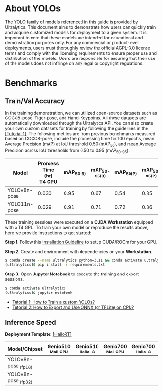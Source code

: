 # About YOLOs

The YOLO family of models referenced in this guide is provided by Ultralytics. This document aims to demonstrate how users can quickly train and acquire customized models for deployment to a given system. It is important to note that these models are intended for educational and demonstration purposes only. For any commercial or product-level deployments, users must thoroughly review the official AGPL-3.0 license terms and comply with the licensing requirements to ensure proper use and distribution of the models. Users are responsible for ensuring that their use of the models does not infringe on any legal or copyright regulations.

# Benchmarks
## Train/Val Accuracy

In the training demonstration, we can utilized open-source datasets such as COCO8-pose, Tiger-pose, and Hand-Keypoints. All these datasets are automatically downloaded through the Ultralytics API. You can also create your own custom datasets for training by following the guidelines in the [[Tutorial 1]](https://github.com/R300-AI/ITRI-AI-Hub/blob/main/Model-Zoo/Keypoint-Detection/YOLOs/Train_YOLOs_on_Workstation.ipynb). The following metrics are from previous benchmarks measured based on COCO8-pose, include the processing time for 100 epochs, mean Average Precision (mAP) at IoU threshold 0.50 (mAP<sub>50</sub>), and mean Average Precision across IoU thresholds from 0.50 to 0.95 (mAP<sub>50-95</sub>).

|  Model     | Prorcess Time (hr)<br>T4 GPU   |  mAP<sub>50(B)     |  mAP<sub>50-95(B)     |  mAP<sub>50(P)     |  mAP<sub>50-95(P)     |
|------------|--------------------------------|--------------------------|-----------------------------|--------------------------|-----------------------------|
| YOLOv8n-pose    | 0.030                           | 0.95          | 0.67             | 0.54          | 0.35              |
| YOLO11n-pose    | 0.029                           | 0.91          | 0.71             | 0.72          | 0.36              |

These training sessions were executed on a **CUDA Workstation** equipped with a T4 GPU. To train your own model or reproduce the results above, here we provide instructions to get started:

**Step 1**. Follow this [Installation Guideline](https://r300-ai.github.io/ITRI-AI-Hub/docs/pages/workstation.html) to setup CUDA/ROCm for your GPU.

**Step 2**. Create and environment with dependencies on your **Workstation**.

```bash
$ conda create --name ultralytics python=3.11 && conda activate ultralytics
(ultralytics)$ pip install -r requirements.txt
```

**Step 3**. Open **Jupyter Notebook** to execute the training and export sessions.

```bash
$ conda activate ultralytics
(ultralytics)$ jupyter notebook
```

* [Tutorial 1: How to Train a custom YOLOs?](https://github.com/R300-AI/ITRI-AI-Hub/blob/main/Model-Zoo/Keypoint-Detection/YOLOs/Train_YOLOs_on_Workstation.ipynb)
* [Tutorial 2: How to Export and Use ONNX (or TFLite) on CPU?](https://github.com/R300-AI/ITRI-AI-Hub/blob/main/Model-Zoo/Keypoint-Detection/YOLOs/Delegate_Models_to_ONNX_and_TFLite.ipynb)

## Inference Speed 

**Deployment Template**: [[HailoRT]](https://github.com/R300-AI/ITRI-AI-Hub/tree/main/Model-Zoo/Keypoint-Detection/YOLOs/HailoRT)

| Model/Chipset               | Genio510<br><sub>Mali GPU | Genio510<br><sub>Hailo-8 | Genio700<br><sub>Mali GPU | Genio700<br><sub>Hailo-8 | Genio1200<br><sub>Mali GPU | Genio1200<br><sub>Hailo-8 |
|---------------------|-----------------------|-----------------------|-----------------------|-----------------------|------------------------|------------------------|
| YOLOv8n-pose<sub> (fp16) |                       |                       |                       |                       |                        |                     |
| YOLOv8n-pose<sub> (fp32) |                       |                       |                       |                       |                        |          42 ms      |

